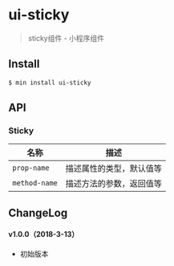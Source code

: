 # ui-sticky

> sticky组件 - 小程序组件

## Install

``` bash
$ min install ui-sticky
```


## API

### Sticky

| 名称                  | 描述                         |
|----------------------|------------------------------|
|`prop-name`           | 描述属性的类型，默认值等         |
|`method-name`         | 描述方法的参数，返回值等         |

## ChangeLog

#### v1.0.0（2018-3-13）

- 初始版本
